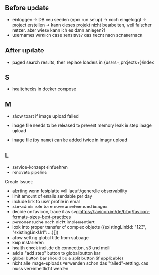 ## Before update

- einloggen -> DB neu seeden (npm run setup) -> noch eingeloggt -> project erstellen -> kann dieses projekt nicht bearbeiten, weil falscher nutzer. aber wieso kann ich es dann anlegen?!
- usernames wirklich case sensitive? das riecht nach schabernack

## After update

- paged search results, then replace loaders in {users+,projects+}/index

## S

- healtchecks in docker compose

## M

- show toast if image upload failed

- image file needs to be released to prevent memory leak in step image upload
- image file (by name) can be added twice in image upload

## L

- service-konzept einfuehren
- renovate pipeline

Create Issues:

- alerting wenn festplatte voll laeuft/generelle observability
- limit amount of emails sendable per day
- include link to user profile in email
- site-admin role to remove unreferenced images
- decide on favicon, trace it as svg https://favicon.im/de/blog/favicon-formats-sizes-best-practices
- personensuche noch nicht implementiert
- look into proper transfer of complex objects ({existingLinkId: "123", "existingLinkUrl": ...}[])
- allow setting global title from subpage
- knip installieren
- health check include db connection, s3 und meili
- add a "add step" button to global button bar
- global button bar should be a split button (if applicable)
- nicht alle image-uploads verwenden schon das "failed"-setting. das muss vereinheitlicht werden
